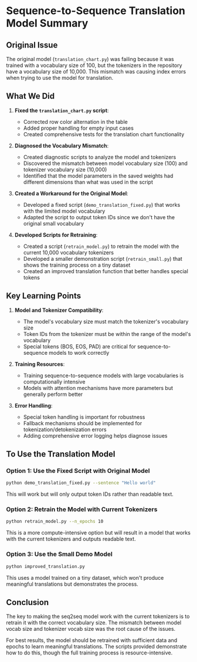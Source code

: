 # Sequence-to-Sequence Translation Model Summary

## Original Issue
The original model (`translation_chart.py`) was failing because it was trained with a vocabulary size of 100, but the tokenizers in the repository have a vocabulary size of 10,000. This mismatch was causing index errors when trying to use the model for translation.

## What We Did

1. **Fixed the `translation_chart.py` script**:
   - Corrected row color alternation in the table
   - Added proper handling for empty input cases
   - Created comprehensive tests for the translation chart functionality

2. **Diagnosed the Vocabulary Mismatch**:
   - Created diagnostic scripts to analyze the model and tokenizers
   - Discovered the mismatch between model vocabulary size (100) and tokenizer vocabulary size (10,000)
   - Identified that the model parameters in the saved weights had different dimensions than what was used in the script

3. **Created a Workaround for the Original Model**:
   - Developed a fixed script (`demo_translation_fixed.py`) that works with the limited model vocabulary
   - Adapted the script to output token IDs since we don't have the original small vocabulary

4. **Developed Scripts for Retraining**:
   - Created a script (`retrain_model.py`) to retrain the model with the current 10,000 vocabulary tokenizers
   - Developed a smaller demonstration script (`retrain_small.py`) that shows the training process on a tiny dataset
   - Created an improved translation function that better handles special tokens

## Key Learning Points

1. **Model and Tokenizer Compatibility**:
   - The model's vocabulary size must match the tokenizer's vocabulary size
   - Token IDs from the tokenizer must be within the range of the model's vocabulary
   - Special tokens (BOS, EOS, PAD) are critical for sequence-to-sequence models to work correctly

2. **Training Resources**:
   - Training sequence-to-sequence models with large vocabularies is computationally intensive
   - Models with attention mechanisms have more parameters but generally perform better

3. **Error Handling**:
   - Special token handling is important for robustness
   - Fallback mechanisms should be implemented for tokenization/detokenization errors
   - Adding comprehensive error logging helps diagnose issues

## To Use the Translation Model

### Option 1: Use the Fixed Script with Original Model
```bash
python demo_translation_fixed.py --sentence "Hello world"
```
This will work but will only output token IDs rather than readable text.

### Option 2: Retrain the Model with Current Tokenizers
```bash
python retrain_model.py --n_epochs 10
```
This is a more compute-intensive option but will result in a model that works with the current tokenizers and outputs readable text.

### Option 3: Use the Small Demo Model
```bash
python improved_translation.py
```
This uses a model trained on a tiny dataset, which won't produce meaningful translations but demonstrates the process.

## Conclusion
The key to making the seq2seq model work with the current tokenizers is to retrain it with the correct vocabulary size. The mismatch between model vocab size and tokenizer vocab size was the root cause of the issues.

For best results, the model should be retrained with sufficient data and epochs to learn meaningful translations. The scripts provided demonstrate how to do this, though the full training process is resource-intensive.
